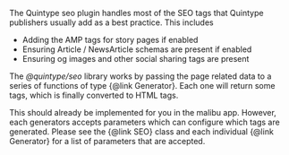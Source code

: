 The Quintype seo plugin handles most of the SEO tags that Quintype publishers usually add as a best practice. This includes
* Adding the AMP tags for story pages if enabled
* Ensuring Article / NewsArticle schemas are present if enabled
* Ensuring og images and other social sharing tags are present

The *@quintype/seo* library works by passing the page related data to a series of functions of type {@link Generator}. Each one will return some tags, which is finally converted to HTML tags.

This should already be implemented for you in the malibu app. However, each generators accepts parameters which can configure which tags are generated. Please see the {@link SEO} class and each individual {@link Generator} for a list of parameters that are accepted.
